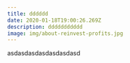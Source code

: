 ```yaml
---
title: dddddd
date: 2020-01-18T19:00:26.269Z
description: ddddddddddd
image: img/about-reinvest-profits.jpg
---
```

asdasdasdasdasdasdasd
